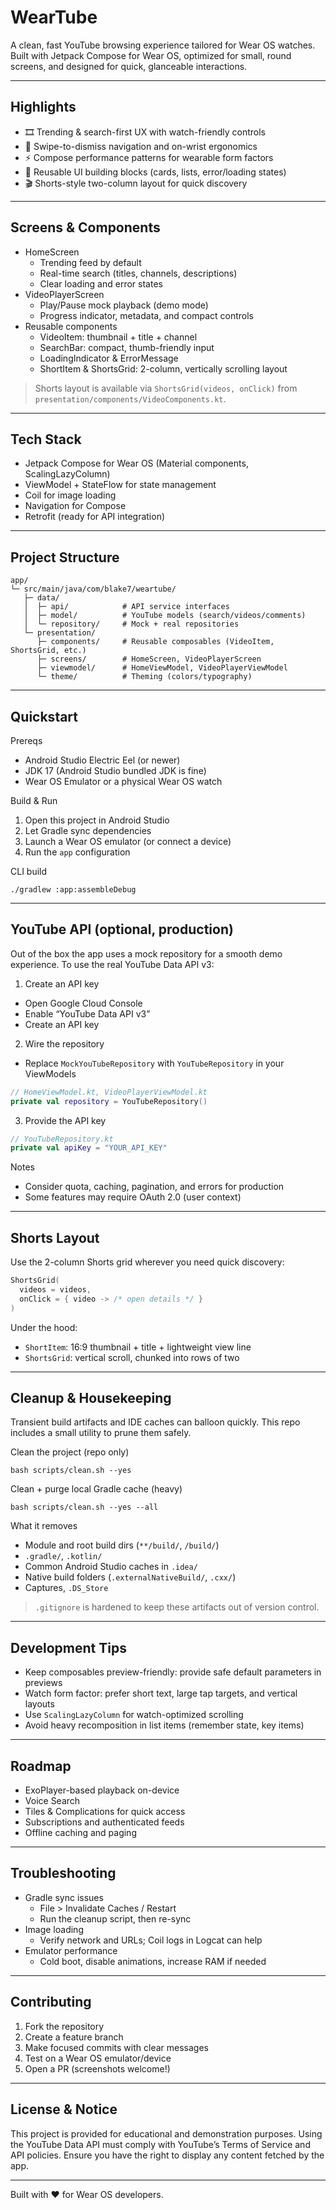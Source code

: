 # WearTube

A clean, fast YouTube browsing experience tailored for Wear OS watches. Built with Jetpack Compose for Wear OS, optimized for small, round screens, and designed for quick, glanceable interactions.

---

## Highlights

- 🎞️ Trending & search-first UX with watch-friendly controls
- 🧭 Swipe-to-dismiss navigation and on-wrist ergonomics
- ⚡ Compose performance patterns for wearable form factors
- 🧩 Reusable UI building blocks (cards, lists, error/loading states)
- 🎬 Shorts-style two-column layout for quick discovery

---

## Screens & Components

- HomeScreen
  - Trending feed by default
  - Real-time search (titles, channels, descriptions)
  - Clear loading and error states
- VideoPlayerScreen
  - Play/Pause mock playback (demo mode)
  - Progress indicator, metadata, and compact controls
- Reusable components
  - VideoItem: thumbnail + title + channel
  - SearchBar: compact, thumb-friendly input
  - LoadingIndicator & ErrorMessage
  - ShortItem & ShortsGrid: 2-column, vertically scrolling layout

> Shorts layout is available via `ShortsGrid(videos, onClick)` from `presentation/components/VideoComponents.kt`.

---

## Tech Stack

- Jetpack Compose for Wear OS (Material components, ScalingLazyColumn)
- ViewModel + StateFlow for state management
- Coil for image loading
- Navigation for Compose
- Retrofit (ready for API integration)

---

## Project Structure

```
app/
└─ src/main/java/com/blake7/weartube/
   ├─ data/
   │  ├─ api/            # API service interfaces
   │  ├─ model/          # YouTube models (search/videos/comments)
   │  └─ repository/     # Mock + real repositories
   └─ presentation/
      ├─ components/     # Reusable composables (VideoItem, ShortsGrid, etc.)
      ├─ screens/        # HomeScreen, VideoPlayerScreen
      ├─ viewmodel/      # HomeViewModel, VideoPlayerViewModel
      └─ theme/          # Theming (colors/typography)
```

---

## Quickstart

Prereqs
- Android Studio Electric Eel (or newer)
- JDK 17 (Android Studio bundled JDK is fine)
- Wear OS Emulator or a physical Wear OS watch

Build & Run
1. Open this project in Android Studio
2. Let Gradle sync dependencies
3. Launch a Wear OS emulator (or connect a device)
4. Run the `app` configuration

CLI build
```
./gradlew :app:assembleDebug
```

---

## YouTube API (optional, production)

Out of the box the app uses a mock repository for a smooth demo experience. To use the real YouTube Data API v3:

1) Create an API key
- Open Google Cloud Console
- Enable “YouTube Data API v3”
- Create an API key

2) Wire the repository
- Replace `MockYouTubeRepository` with `YouTubeRepository` in your ViewModels

```kotlin
// HomeViewModel.kt, VideoPlayerViewModel.kt
private val repository = YouTubeRepository()
```

3) Provide the API key
```kotlin
// YouTubeRepository.kt
private val apiKey = "YOUR_API_KEY"
```

Notes
- Consider quota, caching, pagination, and errors for production
- Some features may require OAuth 2.0 (user context)

---

## Shorts Layout

Use the 2-column Shorts grid wherever you need quick discovery:

```kotlin
ShortsGrid(
  videos = videos,
  onClick = { video -> /* open details */ }
)
```

Under the hood:
- `ShortItem`: 16:9 thumbnail + title + lightweight view line
- `ShortsGrid`: vertical scroll, chunked into rows of two

---

## Cleanup & Housekeeping

Transient build artifacts and IDE caches can balloon quickly. This repo includes a small utility to prune them safely.

Clean the project (repo only)
```
bash scripts/clean.sh --yes
```

Clean + purge local Gradle cache (heavy)
```
bash scripts/clean.sh --yes --all
```

What it removes
- Module and root build dirs (`**/build/`, `/build/`)
- `.gradle/`, `.kotlin/`
- Common Android Studio caches in `.idea/`
- Native build folders (`.externalNativeBuild/`, `.cxx/`)
- Captures, `.DS_Store`

> `.gitignore` is hardened to keep these artifacts out of version control.

---

## Development Tips

- Keep composables preview-friendly: provide safe default parameters in previews
- Watch form factor: prefer short text, large tap targets, and vertical layouts
- Use `ScalingLazyColumn` for watch-optimized scrolling
- Avoid heavy recomposition in list items (remember state, key items)

---

## Roadmap

- ExoPlayer-based playback on-device
- Voice Search
- Tiles & Complications for quick access
- Subscriptions and authenticated feeds
- Offline caching and paging

---

## Troubleshooting

- Gradle sync issues
  - File > Invalidate Caches / Restart
  - Run the cleanup script, then re-sync
- Image loading
  - Verify network and URLs; Coil logs in Logcat can help
- Emulator performance
  - Cold boot, disable animations, increase RAM if needed

---

## Contributing

1. Fork the repository
2. Create a feature branch
3. Make focused commits with clear messages
4. Test on a Wear OS emulator/device
5. Open a PR (screenshots welcome!)

---

## License & Notice

This project is provided for educational and demonstration purposes. Using the YouTube Data API must comply with YouTube’s Terms of Service and API policies. Ensure you have the right to display any content fetched by the app.

---

Built with ❤️ for Wear OS developers.
